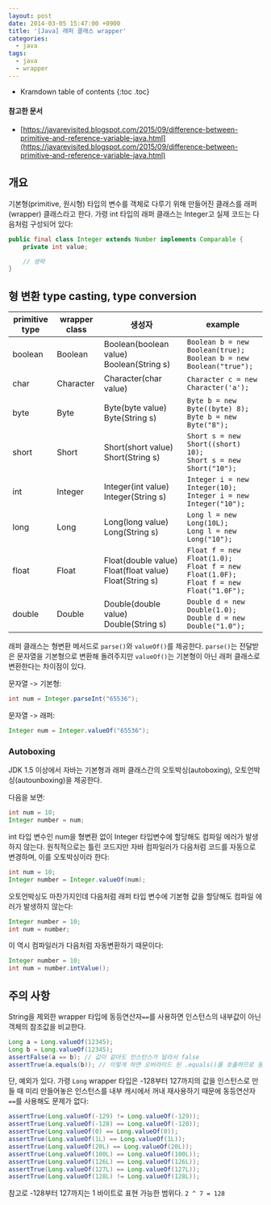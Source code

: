 ```yaml
---
layout: post
date: 2014-03-05 15:47:00 +0900
title: '[Java] 래퍼 클래스 wrapper'
categories:
  - java
tags:
  - java
  - wrapper
---
```


* Kramdown table of contents
{:toc .toc}

#### 참고한 문서

- [https://javarevisited.blogspot.com/2015/09/difference-between-primitive-and-reference-variable-java.html](https://javarevisited.blogspot.com/2015/09/difference-between-primitive-and-reference-variable-java.html)


## 개요

기본형(primitive, 원시형) 타입의 변수를 객체로 다루기 위해 만들어진 클래스를 래퍼(wrapper) 클래스라고 한다. 가령 int 타입의 래퍼 클래스는 Integer고 실제 코드는 다음처럼 구성되어 있다:

```java
public final class Integer extends Number implements Comparable {
    private int value;

    // 생략
}
```


## 형 변환 type casting, type conversion

| primitive type | wrapper class | 생성자 | example |
|----------------|---------------|---------------------------------------------------------|------------------------------------------------------------------------------------|
| boolean | Boolean |  Boolean(boolean value) Boolean(String s) |  `Boolean b = new Boolean(true);`<br>`Boolean b = new Boolean("true");` |
| char | Character |  Character(char value) |  `Character c = new Character('a');`   |
| byte | Byte |  Byte(byte value) Byte(String s) |  `Byte b = new Byte((byte) 8);`<br>`Byte b = new Byte("8");` |
| short | Short |  Short(short value) Short(String s) |  `Short s = new Short((short) 10);`<br>`Short s = new Short("10");`  |
| int | Integer |  Integer(int value) Integer(String s) |  `Integer i = new Integer(10);`<br>`Integer i = new Integer("10");` |
| long | Long |  Long(long value) Long(String s) |  `Long l = new Long(10L);`<br>`Long l = new Long("10");` |
| float | Float |  Float(double value) Float(float value) Float(String s) |  `Float f = new Float(1.0);`<br>`Float f = new Float(1.0F);`<br>`Float f = new Float("1.0F");` |
| double | Double |  Double(double value) Double(String s) |  `Double d = new Double(1.0);`<br>`Double d = new Double("1.0");` |

래퍼 클래스는 형변환 메서드로 `parse()`와 `valueOf()`를 제공한다. `parse()`는 전달받은 문자열을 기본형으로 변환해 돌려주지만 `valueOf()`는 기본형이 아닌 래퍼 클래스로 변환한다는 차이점이 있다.

문자열 -> 기본형:

```java
int num = Integer.parseInt("65536");
```

문자열 -> 래퍼:

```java
Integer num = Integer.valueOf("65536");
```


### Autoboxing

JDK 1.5 이상에서 자바는 기본형과 래퍼 클래스간의 오토박싱(autoboxing), 오토언박싱(autounboxing)을 제공한다.

다음을 보면:

```java
int num = 10;
Integer number = num;
```

int 타입 변수인 num을 형변환 없이 Integer 타입변수에 할당해도 컴파일 에러가 발생하지 않는다. 원칙적으로는 틀린 코드지만 자바 컴파일러가 다음처럼 코드를 자동으로 변경하며, 이를 오토박싱이라 한다:

```java
int num = 10;
Integer number = Integer.valueOf(num);
```

오토언박싱도 마찬가지인데 다음처럼 래퍼 타입 변수에 기본형 값을 할당해도 컴파일 에러가 발생하지 않는다:

```java
Integer number = 10;
int num = number;
```

이 역시 컴파일러가 다음처럼 자동변환하기 때문이다:

```java
Integer number = 10;
int num = number.intValue();
```


## 주의 사항

String을 제외한 wrapper 타입에 동등연산자`==`를 사용하면 인스턴스의 내부값이 아닌 객체의 참조값을 비교한다.

```java
Long a = Long.valueOf(12345);
Long b = Long.valueOf(12345);
assertFalse(a == b); // 값이 같아도 인스턴스가 달라서 false
assertTrue(a.equals(b)); // 이렇게 하면 오버라이드 된 .equals()를 호출하므로 동등 비교 가능
```

단, 예외가 있다. 가령 `Long` wrapper 타입은 -128부터 127까지의 값을 인스턴스로 만들 때 미리 만들어놓은 인스턴스를 내부 캐시에서 꺼내 재사용하기 때문에 동등연산자`==`를 사용해도 문제가 없다:

```java
assertTrue(Long.valueOf(-129) != Long.valueOf(-129));
assertTrue(Long.valueOf(-128) == Long.valueOf(-128));
assertTrue(Long.valueOf(0) == Long.valueOf(0));
assertTrue(Long.valueOf(1L) == Long.valueOf(1L));
assertTrue(Long.valueOf(20L) == Long.valueOf(20L));
assertTrue(Long.valueOf(100L) == Long.valueOf(100L));
assertTrue(Long.valueOf(126L) == Long.valueOf(126L));
assertTrue(Long.valueOf(127L) == Long.valueOf(127L));
assertTrue(Long.valueOf(128L) != Long.valueOf(128L));
```

참고로 -128부터 127까지는 1 바이트로 표현 가능한 범위다. `2 ^ 7 = 128`
